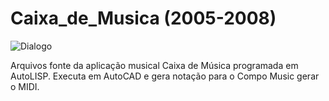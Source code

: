 # Caixa_de_Musica (2005-2008)


![Dialogo](https://user-images.githubusercontent.com/9437020/179234441-464a5e34-49f7-41a9-9972-be60dfbc8261.jpg)

Arquivos fonte da aplicação musical Caixa de Música programada em AutoLISP. Executa em AutoCAD e gera notação para o Compo Music gerar o MIDI.
